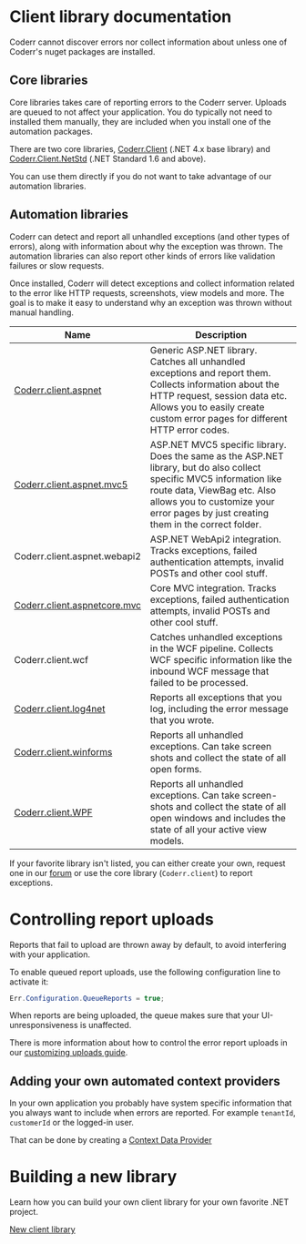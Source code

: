 Client library documentation
============


Coderr cannot discover errors nor collect information about unless one of Coderr's nuget packages are installed.

## Core libraries

Core libraries takes care of reporting errors to the Coderr server. Uploads are queued to not affect your application. You do typically not need to installed them manually, they are included when you install one of the automation packages.

There are two core libraries, [Coderr.Client](https://coderr.io/documentation/client/libraries/core/) (.NET 4.x base library) and [Coderr.Client.NetStd](https://coderr.io/documentation/client/libraries/netstd/install.md) (.NET Standard 1.6 and above). 

You can use them directly if you do not want to take advantage of our automation libraries.

## Automation libraries

Coderr can detect and report all unhandled exceptions (and other types of errors), along with information about why the exception was thrown. The automation libraries can also report other kinds of errors like validation failures or slow requests.

Once installed, Coderr will detect exceptions and collect information related to the error like HTTP requests, screenshots, view models and more. The goal is to make it easy to understand why an exception was thrown without manual handling.


Name | Description
--- | -----
[Coderr.client.aspnet](libraries/aspnet/index.md) | Generic ASP.NET library. Catches all unhandled exceptions and report them. Collects information about the HTTP request, session data etc. Allows you to easily create custom error pages for different HTTP error codes.
[Coderr.client.aspnet.mvc5](libraries/aspnet-mvc5/index.md) | ASP.NET MVC5 specific library. Does the same as the ASP.NET library, but do also collect specific MVC5 information like route data, ViewBag etc. Also allows you to customize your error pages by just creating them in the correct folder.
Coderr.client.aspnet.webapi2 | ASP.NET WebApi2 integration. Tracks exceptions, failed authentication attempts, invalid POSTs and other cool stuff.
[Coderr.client.aspnetcore.mvc](libraries/aspnetcore-mvc/) | Core MVC integration. Tracks exceptions, failed authentication attempts, invalid POSTs and other cool stuff.
Coderr.client.wcf | Catches unhandled exceptions in the WCF pipeline. Collects WCF specific information like the inbound WCF message that failed to be processed.
[Coderr.client.log4net](libraries/log4net/index.md) | Reports all exceptions that you log, including the error message that you wrote.
[Coderr.client.winforms](libraries/winforms/index.md) | Reports all unhandled exceptions. Can take screen shots and collect the state of all open forms.
[Coderr.client.WPF](libraries/wpf/index.md) | Reports all unhandled exceptions. Can take screen-shots and collect the state of all open windows and includes the state of all your active view models.

If your favorite library isn't listed, you can either create your own, request one in our [forum](https://discuss.coderr.io) or use the core library (`Coderr.client`) to report exceptions.

# Controlling report uploads

Reports that fail to upload are thrown away by default, to avoid interfering with your application.

To enable queued report uploads, use the following configuration line to activate it:

```csharp
Err.Configuration.QueueReports = true;
```

When reports are being uploaded, the queue makes sure that your UI-unresponsiveness is unaffected.

There is more information about how to control the error report uploads in our [customizing uploads guide](customize-uploads).

## Adding your own automated context providers

In your own application you probably have system specific information that you always want to include when errors are reported. For example `tenantId`,  `customerId` or the logged-in user.

That can be done by creating a [Context Data Provider](extending/contextprovider)

# Building a new library

Learn how you can build your own client library for your own favorite .NET project.

[New client library](extending/clientlib)

